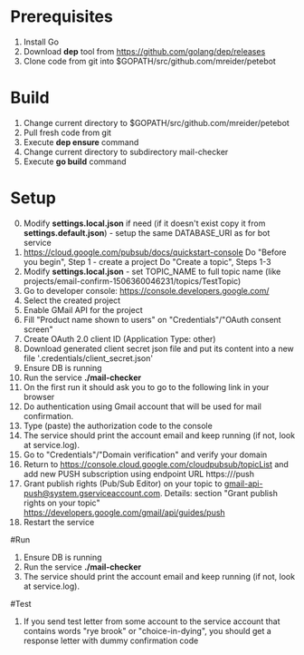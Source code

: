 # Prerequisites

1. Install Go
2. Download **dep** tool from https://github.com/golang/dep/releases
3. Clone code from git into $GOPATH/src/github.com/mreider/petebot
 

# Build

1. Change current directory to $GOPATH/src/github.com/mreider/petebot
2. Pull fresh code from git
3. Execute **dep ensure** command
4. Change current directory to subdirectory mail-checker
5. Execute **go build** command

# Setup 
0. Modify **settings.local.json** if need (if it doesn't exist copy it from **settings.default.json**) - setup the same DATABASE_URI as for bot service 
1. https://cloud.google.com/pubsub/docs/quickstart-console
   Do "Before you begin", Step 1 - create a project
   Do "Create a topic", Steps 1-3
2. Modify **settings.local.json** - set TOPIC_NAME to full topic name (like projects/email-confirm-1506360046231/topics/TestTopic)
3. Go to developer console: https://console.developers.google.com/
4. Select the created project
5. Enable GMail API for the project
6. Fill "Product name shown to users" on "Credentials"/"OAuth consent screen"
7. Create OAuth 2.0 client ID (Application Type: other)
8. Download generated client secret json file and put its content into a new file '.credentials/client_secret.json'
9. Ensure DB is running
10. Run the service **./mail-checker**
11. On the first run it should ask you to go to the following link in your browser
12. Do authentication using Gmail account that will be used for mail confirmation.
13. Type (paste) the authorization code to the console
14. The service should print the account email and keep running (if not, look at service.log).
15. Go to "Credentials"/"Domain verification" and verify your domain
16. Return to https://console.cloud.google.com/cloudpubsub/topicList and add new PUSH subscription using endpoint URL https://<your-domain>/push
17. Grant publish rights (Pub/Sub Editor) on your topic to gmail-api-push@system.gserviceaccount.com. Details: section "Grant publish rights on your topic" https://developers.google.com/gmail/api/guides/push
18. Restart the service


#Run
1. Ensure DB is running
2. Run the service **./mail-checker**
3. The service should print the account email and keep running (if not, look at service.log).


#Test
1. If you send test letter from some account to the service account that contains words "rye brook" or "choice-in-dying", you should get a response letter with dummy confirmation code